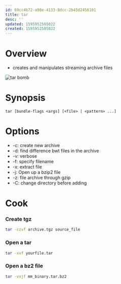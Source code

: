 ```yaml
---
id: 69cc4b72-a98e-4133-8dcc-2b45d2456101
title: tar
desc: ''
updated: 1595952505022
created: 1595952505022
---
```

# Overview
- creates and manipulates streaming archive files

![tar bomb](assets/2020-07-06-13-40-10.png)

# Synopsis
```
tar [bundle-flags <args] [<file> | <pattern> ...]
```
# Options

- -c: create new archive
- -d: find difference bwt files in the archive
- -v: verbose
- -f: specify filename
- -x: extract file
- -j: Open up a bzip2 file
- -z: file archive through gzip
- -C: change directory before adding

# Cook

### Create tgz

```sh
tar -czvf archive.tgz source_file

```

### Open a tar 

```sh
tar -xvf yourfile.tar

```

### Open a bz2 file
```sh
tar -vxjf mm_binary.tar.bz2
```
